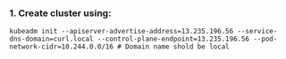 ### 1. Create cluster using:
```
kubeadm init --apiserver-advertise-address=13.235.196.56 --service-dns-domain=curl.local --control-plane-endpoint=13.235.196.56 --pod-network-cidr=10.244.0.0/16 # Domain name shold be local
```
